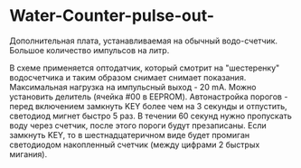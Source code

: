 # Water-Counter-pulse-out-
Дополнительная плата, устанавливаемая на обычный водо-счетчик. Большое количество импульсов на литр.

В схеме применяется оптодатчик, который смотрит на "шестеренку" водосчетчика и таким образом снимает снимает показания.
Максимальная нагрузка на импульсный выход - 20 mA. 
Можно установить делитель (ячейка #00 в EEPROM).
Автонастройка порогов - перед включением замкнуть KEY более чем на 3 секунды и отпустить, светодиод мигнет быстро 5 раз. В течении 60 секунд нужно пропускать воду через счетчик, после этого пороги будут презаписаны.
Если замкнуть KEY, то в шестнадцатеричном виде будет промиган светодиодом накопленный счетчик (между цифрами 2 быстрых мигания).
